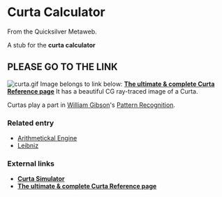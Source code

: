 
# Curta Calculator

From the Quicksilver Metaweb.

A stub for the **curta calculator**
## PLEASE GO TO THE LINK



![curta.gif](/images/curta.gif)
Image belongs to link below:
**[The ultimate & complete Curta Reference page](/http-www-vcalc-net-cu-htm)**
It has a beautiful CG ray-traced image of a Curta.

Curtas play a part in [William Gibson](/http-en-wikipedia-org-wiki-william-gibson)'s [Pattern Recognition](/http-en-wikipedia-org-wiki-pattern-recognition-novel).

### Related entry


* [Arithmetickal Engine](/arithmetickal-engine)
* [Leibniz](/leibniz)


### External links


* **[Curta Simulator](/http-www-vcalc-net-curta-simulator-en-htm)**
* **[The ultimate & complete Curta Reference page](/http-www-vcalc-net-cu-htm)**
